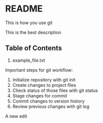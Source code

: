 # README #

This is how you use git

This is the best description 

## Table of Contents

1. example_file.txt

Important steps for git workflow:

1. Initialize repository with git init
2. Create changes to project files
3. Check status of those files with git status
4. Stage changes for commit
5. Commit changes to version history
6. Review previous changes with git log


A new edit
